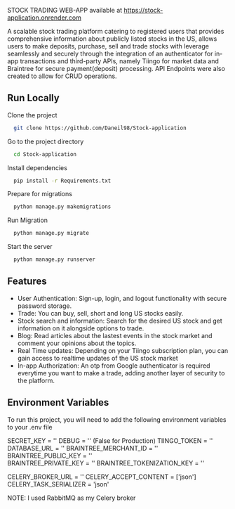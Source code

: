 
STOCK TRADING WEB-APP available at https://stock-application.onrender.com

A scalable stock trading platform catering to registered users that provides comprehensive information about publicly listed stocks in the US, allows users to make deposits, purchase, sell and trade stocks with leverage seamlessly and securely through the integration of an authenticator for in-app transactions and third-party APIs, namely Tiingo for market data and Braintree for secure payment(deposit) processing. API Endpoints were also created to allow for CRUD operations.

## Run Locally

Clone the project

```bash
  git clone https://github.com/Daneil98/Stock-application
```

Go to the project directory

```bash
  cd Stock-application
```

Install dependencies

```bash
  pip install -r Requirements.txt
```


Prepare for migrations
```bash
  python manage.py makemigrations
```


Run Migration
```bash
  python manage.py migrate
```


Start the server

```bash
  python manage.py runserver
```


## Features

- User Authentication: Sign-up, login, and logout functionality with secure password storage.
- Trade: You can buy, sell, short and long US stocks easily.
- Stock search and information: Search for the desired US stock and get information on it alongside options to trade.
- Blog: Read articles about the lastest events in the stock market and comment your opinions about the topics.
- Real Time updates: Depending on your Tiingo subscription plan, you can gain access to realtime updates of the US stock market
- In-app Authorization: An otp from Google authenticator is required everytime you want to make a trade, adding another layer of security to the platform.

## Environment Variables

To run this project, you will need to add the following environment variables to your .env file


SECRET_KEY = ''
DEBUG = '' (False for Production)
TIINGO_TOKEN = ''
DATABASE_URL = ''
BRAINTREE_MERCHANT_ID = '' 
BRAINTREE_PUBLIC_KEY = ''   
BRAINTREE_PRIVATE_KEY = ''
BRAINTREE_TOKENIZATION_KEY = ''

CELERY_BROKER_URL = ''
CELERY_ACCEPT_CONTENT = ['json']
CELERY_TASK_SERIALIZER = 'json'

NOTE: I used RabbitMQ as my Celery broker
